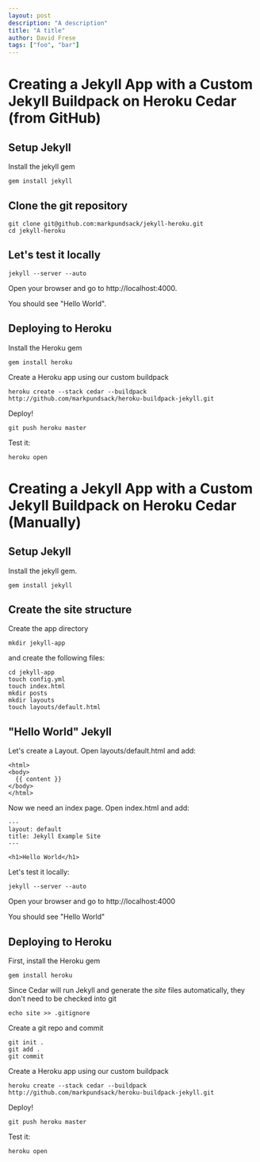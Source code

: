 ```yaml
---
layout: post
description: "A description"
title: "A title"
author: David Frese
tags: ["foo", "bar"]
---
```


Creating a Jekyll App with a Custom Jekyll Buildpack on Heroku Cedar (from GitHub)
===

Setup Jekyll
---

Install the jekyll gem

    gem install jekyll

Clone the git repository
---

    git clone git@github.com:markpundsack/jekyll-heroku.git
    cd jekyll-heroku
    
Let's test it locally
---
<!-- more start -->

    jekyll --server --auto

Open your browser and go to http://localhost:4000.

You should see "Hello World".

Deploying to Heroku
---

Install the Heroku gem

    gem install heroku

Create a Heroku app using our custom buildpack

    heroku create --stack cedar --buildpack http://github.com/markpundsack/heroku-buildpack-jekyll.git
    
Deploy!

    git push heroku master

Test it:

    heroku open

Creating a Jekyll App with a Custom Jekyll Buildpack on Heroku Cedar (Manually)
=== 

Setup Jekyll
---

Install the jekyll gem.

    gem install jekyll

Create the site structure
---

Create the app directory

    mkdir jekyll-app

and create the following files:

    cd jekyll-app
    touch config.yml
    touch index.html
    mkdir posts
    mkdir layouts
    touch layouts/default.html

"Hello World" Jekyll
---

Let's create a Layout. Open layouts/default.html and add:

    <html>
    <body>
      {{ content }}
    </body>
    </html>

Now we need an index page. Open index.html and add:

    ---
    layout: default
    title: Jekyll Example Site
    ---

    <h1>Hello World</h1>

Let's test it locally:

    jekyll --server --auto

Open your browser and go to http://localhost:4000

You should see "Hello World"

Deploying to Heroku
---

First, install the Heroku gem

    gem install heroku

Since Cedar will run Jekyll and generate the _site_ files automatically, they don't need to be checked into git
    
    echo site >> .gitignore
    
Create a git repo and commit

    git init .
    git add .
    git commit

Create a Heroku app using our custom buildpack

    heroku create --stack cedar --buildpack http://github.com/markpundsack/heroku-buildpack-jekyll.git

Deploy!

    git push heroku master

Test it:

    heroku open
<!-- more end -->
